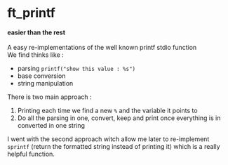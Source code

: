 # ft_printf
**easier than the rest**
<br>
<br>
A easy re-implementations of the well known printf stdio function
<br>
We find thinks like :
- parsing `printf("show this value : %s")`
- base conversion 
- string manipulation

There is two main approach : 
1. Printing each time we find a new `%` and the variable it points to
2. Do all the parsing in one, convert, keep and print once everything is in converted in one string

I went with the second approach witch allow me later to re-implement `sprintf` (return the formatted string instead of printing it)
which is a really helpful function.
